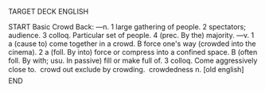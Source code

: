 TARGET DECK
ENGLISH

START
Basic
Crowd
Back: —n. 1 large gathering of people. 2 spectators; audience. 3 colloq. Particular set of people. 4 (prec. By the) majority. —v. 1 a (cause to) come together in a crowd. B force one's way (crowded into the cinema). 2 a (foll. By into) force or compress into a confined space. B (often foll. By with; usu. In passive) fill or make full of. 3 colloq. Come aggressively close to.  crowd out exclude by crowding.  crowdedness n. [old english]
END

